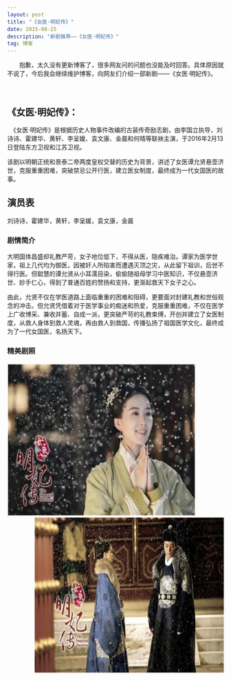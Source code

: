 ```yaml
---
layout: post
title: "《女医·明妃传》"
date: 2015-08-25 
description: "新剧推荐——《女医·明妃传》"
tag: 博客 
---   
```


　　抱歉，太久没有更新博客了，很多网友问的问题也没能及时回答。具体原因就不说了，今后我会继续维护博客，向网友们介绍一部新剧——《女医·明妃传》。    

　　
 

## 《女医·明妃传》：
　《女医·明妃传》是根据历史人物事件改编的古装传奇励志剧，由李国立执导，刘诗诗、霍建华、黄轩、李呈媛、袁文康、金晨和何晴等联袂主演，于2016年2月13日登陆东方卫视和江苏卫视。

该剧以明朝正统和景泰二帝两度皇权交替的历史为背景，讲述了女医谭允贤悬壶济世，克服重重困难，突破禁忌公开行医，建立医女制度，最终成为一代女国医的故事。
 
## 演员表
刘诗诗，霍建华，黄轩，李呈媛，袁文康，金晨     

### 剧情简介         

大明国体昌盛却礼教严苛，女子地位低下，不得从医，隐疾难治。谭家为医学世家，祖上几代均为御医，因被奸人所陷害而遭遇灭顶之灾，从此留下祖训，后世不得行医。但聪慧的谭允贤从小耳濡目染，偷偷随祖母学习中医知识，不仅悬壶济世、妙手仁心，得到了普通百姓的赞扬和支持，更渐起救天下女子之心。

由此，允贤不仅在学医道路上面临重重的困难和阻碍，更要面对封建礼教和世俗观念的冲击。但允贤凭借着对于医学事业的痴迷和热爱，克服重重困难，不仅在医学上广收博采、兼收并蓄、自成一派，更突破严苛的礼教束缚，开创并建立了女医制度，从救人身体到救人灵魂，再由救人到救国，传播弘扬了祖国医学文化，最终成为了一代女国医，名扬天下。
### 精美剧照
<img src="/images/6.jpg"  width="440" height="360"  align="left"/>
<img src="/images/7.jpg"  width="440" height="360"  align="right"/>
